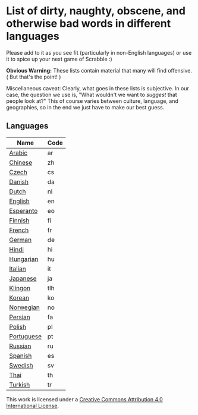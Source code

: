 # List of dirty, naughty, obscene, and otherwise bad words in different languages #

Please add to it as you see fit (particularly in non-English languages) or use it to spice up your next game of Scrabble :)

**Obvious Warning:** These lists contain material that many will find offensive.  ( But that's the point! )

Miscellaneous caveat: Clearly, what goes in these lists is subjective.  In our case, the question we use is, "What wouldn't we want to *suggest* that people look at?"  This of course varies between culture, language, and geographies, so in the end we just have to make our best guess.

## Languages

| Name             | Code |
| ---------------- | ---- |
| [Arabic](languages/ar)     | ar   |
| [Chinese](languages/zh)    | zh   |
| [Czech](languages/cs)      | cs   |
| [Danish](languages/da)     | da   |
| [Dutch](languages/nl)      | nl   |
| [English](languages/en)    | en   |
| [Esperanto](languages/eo)  | eo   |
| [Finnish](languages/fi)    | fi   |
| [French](languages/fr)     | fr   |
| [German](languages/de)     | de   |
| [Hindi](languages/hi)      | hi   |
| [Hungarian](languages/hu)  | hu   |
| [Italian](languages/it)    | it   |
| [Japanese](languages/ja)   | ja   |
| [Klingon](languages/tlh)   | tlh  |
| [Korean](languages/ko)     | ko   |
| [Norwegian](languages/no)  | no   |
| [Persian](languages/fa)    | fa   |
| [Polish](languages/pl)     | pl   |
| [Portuguese](languages/pt) | pt   |
| [Russian](languages/ru)    | ru   |
| [Spanish](languages/es)    | es   |
| [Swedish](languages/sv)    | sv   |
| [Thai](languages/th)       | th   |
| [Turkish](languages/tr)    | tr   |


This work is licensed under a [Creative Commons Attribution 4.0 International License](http://creativecommons.org/licenses/by/4.0/).
